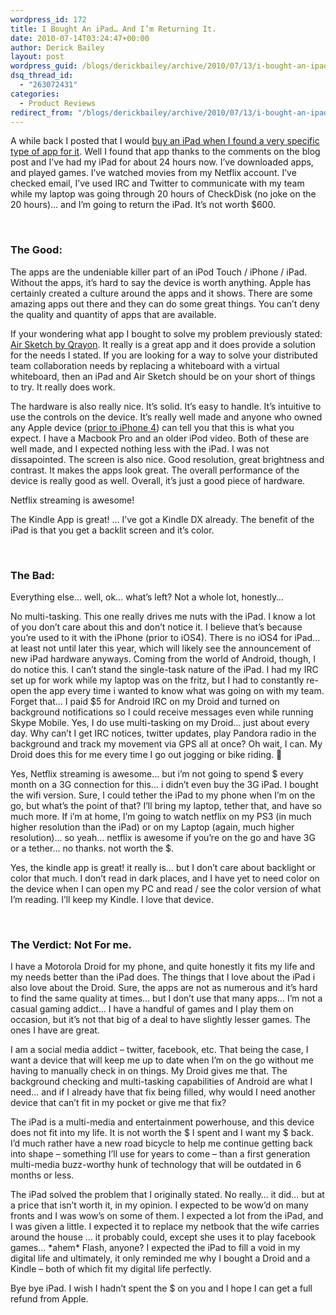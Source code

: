 ```yaml
---
wordpress_id: 172
title: I Bought An iPad… And I’m Returning It.
date: 2010-07-14T03:24:47+00:00
author: Derick Bailey
layout: post
wordpress_guid: /blogs/derickbailey/archive/2010/07/13/i-bought-an-ipad-and-i-m-returning-it.aspx
dsq_thread_id:
  - "263072431"
categories:
  - Product Reviews
redirect_from: "/blogs/derickbailey/archive/2010/07/13/i-bought-an-ipad-and-i-m-returning-it.aspx/"
---
```

A while back I posted that I would [buy an iPad when I found a very specific type of app for it](https://lostechies.com/blogs/derickbailey/archive/2010/06/21/i-ll-buy-an-ipad-when.aspx). Well I found that app thanks to the comments on the blog post and I’ve had my iPad for about 24 hours now. I’ve downloaded apps, and played games. I’ve watched movies from my Netflix account. I’ve checked email, I’ve used IRC and Twitter to communicate with my team while my laptop was going through 20 hours of CheckDisk (no joke on the 20 hours)… and I’m going to return the iPad. It’s not worth $600.

&#160;

### The Good:

The apps are the undeniable killer part of an iPod Touch / iPhone / iPad. Without the apps, it’s hard to say the device is worth anything. Apple has certainly created a culture around the apps and it shows. There are some amazing apps out there and they can do some great things. You can’t deny the quality and quantity of apps that are available.

If your wondering what app I bought to solve my problem previously stated: [Air Sketch by Qrayon](http://www.qrayon.com/home/airsketch/default.aspx). It really is a great app and it does provide a solution for the needs I stated. If you are looking for a way to solve your distributed team collaboration needs by replacing a whiteboard with a virtual whiteboard, then an iPad and Air Sketch should be on your short of things to try. It really does work.

The hardware is also really nice. It’s solid. It’s easy to handle. It’s intuitive to use the controls on the device. It’s really well made and anyone who owned any Apple device ([prior to iPhone 4](http://www.tuaw.com/2010/07/12/apple-drops-consumer-reports-discussion-threads-down-memory-hole/)) can tell you that this is what you expect. I have a Macbook Pro and an older iPod video. Both of these are well made, and I expected nothing less with the iPad. I was not dissapointed. The screen is also nice. Good resolution, great brightness and contrast. It makes the apps look great. The overall performance of the device is really good as well. Overall, it’s just a good piece of hardware.

Netflix streaming is awesome! 

The Kindle App is great! … I’ve got a Kindle DX already. The benefit of the iPad is that you get a backlit screen and it’s color.

&#160;

### The Bad:

Everything else… well, ok… what’s left? Not a whole lot, honestly… 

No multi-tasking. This one really drives me nuts with the iPad. I know a lot of you don’t care about this and don’t notice it. I believe that’s because you’re used to it with the iPhone (prior to iOS4). There is no iOS4 for iPad… at least not until later this year, which will likely see the announcement of new iPad hardware anyways. Coming from the world of Android, though, I do notice this. I can’t stand the single-task nature of the iPad. I had my IRC set up for work while my laptop was on the fritz, but I had to constantly re-open the app every time i wanted to know what was going on with my team. Forget that… I paid $5 for Android IRC on my Droid and turned on background notifications so I could receive messages even while running Skype Mobile. Yes, I do use multi-tasking on my Droid… just about every day. Why can’t I get IRC notices, twitter updates, play Pandora radio in the background and track my movement via GPS all at once? Oh wait, I can. My Droid does this for me every time I go out jogging or bike riding. 🙂

Yes, Netflix streaming is awesome… but i’m not going to spend $ every month on a 3G connection for this… i didn’t even buy the 3G iPad. I bought the wifi version. Sure, I could tether the iPad to my phone when I’m on the go, but what’s the point of that? I’ll bring my laptop, tether that, and have so much more. If i’m at home, I’m going to watch netflix on my PS3 (in much higher resolution than the iPad) or on my Laptop (again, much higher resolution)… so yeah… netflix is awesome if you’re on the go and have 3G or a tether… no thanks. not worth the $.

Yes, the kindle app is great! it really is… but I don’t care about backlight or color that much. I don’t read in dark places, and I have yet to need color on the device when I can open my PC and read / see the color version of what I’m reading. I’ll keep my Kindle. I love that device.

&#160;

### The Verdict: Not For me.

I have a Motorola Droid for my phone, and quite honestly it fits my life and my needs better than the iPad does. The things that I love about the iPad i also love about the Droid. Sure, the apps are not as numerous and it’s hard to find the same quality at times… but I don’t use that many apps… I’m not a casual gaming addict… I have a handful of games and I play them on occasion, but it’s not that big of a deal to have slightly lesser games. The ones I have are great.

I am a social media addict – twitter, facebook, etc. That being the case, I want a device that will keep me up to date when I’m on the go without me having to manually check in on things. My Droid gives me that. The background checking and multi-tasking capabilities of Android are what I need… and if I already have that fix being filled, why would I need another device that can’t fit in my pocket or give me that fix?

The iPad is a multi-media and entertainment powerhouse, and this device does not fit into my life. It is not worth the $ I spent and I want my $ back. I’d much rather have a new road bicycle to help me continue getting back into shape – something I’ll use for years to come – than a first generation multi-media buzz-worthy hunk of technology that will be outdated in 6 months or less.

The iPad solved the problem that I originally stated. No really… it did… but at a price that isn’t worth it, in my opinion. I expected to be wow’d on many fronts and I was wow’s on some of them. I expected a lot from the iPad, and I was given a little. I expected it to replace my netbook that the wife carries around the house … it probably could, except she uses it to play facebook games… \*ahem\* Flash, anyone? I expected the iPad to fill a void in my digital life and ultimately, it only reminded me why I bought a Droid and a Kindle – both of which fit my digital life perfectly.

Bye bye iPad. I wish I hadn’t spent the $ on you and I hope I can get a full refund from Apple.